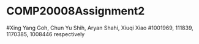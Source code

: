 # COMP20008Assignment2


#Xing Yang Goh, Chun Yu Shih, Aryan Shahi, Xiuqi Xiao 
#1001969, 111839, 1170385, 1008446 respectively